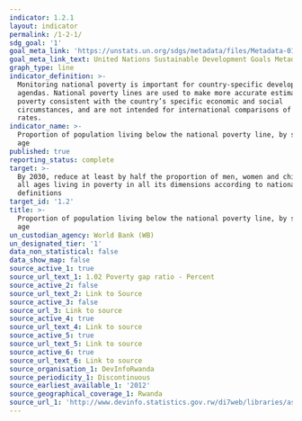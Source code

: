 ```yaml
---
indicator: 1.2.1
layout: indicator
permalink: /1-2-1/
sdg_goal: '1'
goal_meta_link: 'https://unstats.un.org/sdgs/metadata/files/Metadata-01-02-01.pdf '
goal_meta_link_text: United Nations Sustainable Development Goals Metadata (PDF 98.2 KB)
graph_type: line
indicator_definition: >-
  Monitoring national poverty is important for country-specific development
  agendas. National poverty lines are used to make more accurate estimates of
  poverty consistent with the country’s specific economic and social
  circumstances, and are not intended for international comparisons of poverty
  rates.
indicator_name: >-
  Proportion of population living below the national poverty line, by sex and
  age
published: true
reporting_status: complete
target: >-
  By 2030, reduce at least by half the proportion of men, women and children of
  all ages living in poverty in all its dimensions according to national
  definitions
target_id: '1.2'
title: >-
  Proportion of population living below the national poverty line, by sex and
  age
un_custodian_agency: World Bank (WB)
un_designated_tier: '1'
data_non_statistical: false
data_show_map: false
source_active_1: true
source_url_text_1: 1.02 Poverty gap ratio - Percent
source_active_2: false
source_url_text_2: Link to Source
source_active_3: false
source_url_3: Link to source
source_active_4: true
source_url_text_4: Link to source
source_active_5: true
source_url_text_5: Link to source
source_active_6: true
source_url_text_6: Link to source
source_organisation_1: DevInfoRwanda
source_periodicity_1: Discontinuous
source_earliest_available_1: '2012'
source_geographical_coverage_1: Rwanda
source_url_1: 'http://www.devinfo.statistics.gov.rw/di7web/libraries/aspx/Home.aspx'
---
```

